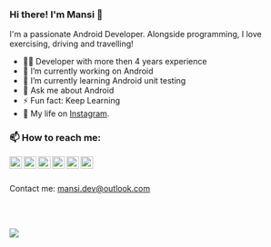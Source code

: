 
### Hi there! I'm Mansi 👋

I'm a passionate Android Developer. 
Alongside programming, I love exercising, driving and travelling!

- 👩‍💻    Developer with more then 4 years experience
- 🔭    I’m currently working on Android
- 🌱    I’m currently learning Android unit testing
- 💬    Ask me about Android
- ⚡    Fun fact: Keep Learning
- 🧍 My life on [Instagram](https://www.instagram.com/i.m.mrp).


### 📫 How to reach me:

<a href="https://www.linkedin.com/in/mansi-droid">
  <img align="left" alt="Mansi Vaghela's LinkedIN" width="22px" src="https://raw.githubusercontent.com/peterthehan/peterthehan/master/assets/linkedin.svg" />
</a>
<a href="https://twitter.com/mansi_droid">
  <img align="left" alt="Mansi Vaghela | Twitter" width="22px" src="https://raw.githubusercontent.com/peterthehan/peterthehan/master/assets/twitter.svg" />
</a>
<a href="https://www.xing.com/profile/Mansi_Vaghela/web_profiles">
  <img align="left" alt="Mansi Vaghela's Xing" width="22px" src="https://cdn.worldvectorlogo.com/logos/xing-icon.svg" />
</a>
<a href="https://www.reddit.com/user/the-android-dev">
  <img align="left" alt="Mansi Vaghela | Reddit" width="22px" src="https://www.iconpacks.net/icons/2/free-reddit-logo-icon-2436-thumb.png" />
</a>
<a href="https://stackoverflow.com/users/11893428/mansi-vaghela">
  <img align="left" alt="Mansi Vaghela's StackOverflow" width="22px" src="https://upload.wikimedia.org/wikipedia/commons/e/ef/Stack_Overflow_icon.svg" />
</a>
<a href="https://www.fiverr.com/mp_android?up_rollout=true">
  <img align="left" alt="Mansi Vaghela | Fiverr" width="22px" src="https://encrypted-tbn0.gstatic.com/images?q=tbn:ANd9GcQOMR4uU2hUSmO2-XXS7hRutc0QHU1CTMmiAS7LAra4e4PU0dh1aW5giE8j8Ens56idWhg&usqp=CAU" />
</a>
<br><br>

Contact me: 
mansi.dev@outlook.com

<br><br>
<p align = "start">
  <img src = "https://github-readme-stats.vercel.app/api?username=mansi-droid">
</p>

</details>

